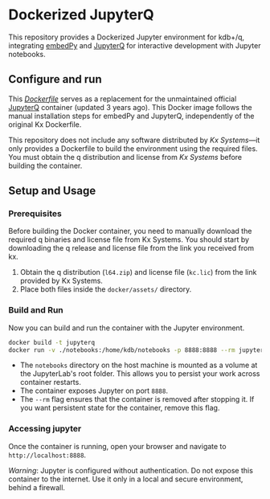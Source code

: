 # Dockerized JupyterQ

This repository provides a Dockerized Jupyter environment for kdb+/q,
integrating [embedPy](https://github.com/KxSystems/embedPy) and
[JupyterQ](https://github.com/KxSystems/jupyterq) for interactive development
with Jupyter notebooks.

## Configure and run

This [*Dockerfile*](https://docs.docker.com/build/concepts/dockerfile/) serves
as a replacement for the unmaintained official
[JupyterQ](https://hub.docker.com/r/kxsys/jupyterq) container (updated 3 years
ago). This Docker image follows the manual installation steps for embedPy and
JupyterQ, independently of the original Kx Dockerfile.

This repository does not include any software distributed by *Kx Systems*—it
only provides a Dockerfile to build the environment using the required files.
You must obtain the q distribution and license from *Kx Systems* before building
the container.

## Setup and Usage

### Prerequisites

Before building the Docker container, you need to manually download the required
q binaries and license file from Kx Systems. You should start by downloading the
q release and license file from the link you
received from kx. 

1. Obtain the q distribution (`l64.zip`) and license file (`kc.lic`) from the
   link provided by Kx Systems.
2. Place both files inside the `docker/assets/` directory.

### Build and Run

Now you can build and run the container with the Jupyter environment.

```bash
docker build -t jupyterq
docker run -v ./notebooks:/home/kdb/notebooks -p 8888:8888 --rm jupyterq
```

- The `notebooks` directory on the host machine is mounted as a volume at the 
  JupyterLab's root folder. This allows you to persist your work across 
  container restarts.
- The container exposes Jupyter on port `8888`.
- The `--rm` flag ensures that the container is removed after stopping it. If
  you want persistent state for the container, remove this flag.


### Accessing jupyter

Once the container is running, open your browser and navigate to
`http://localhost:8888`. 

*Warning*: Jupyter is configured without authentication. Do not expose this
container to the internet. Use it only in a local and secure environment, behind
a firewall.
